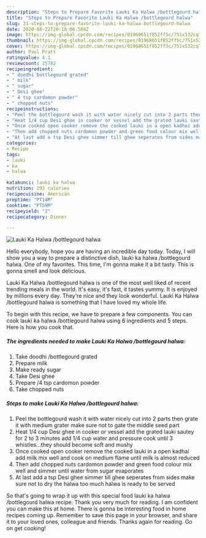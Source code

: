 ```yaml
---
description: "Steps to Prepare Favorite Lauki Ka Halwa /bottlegourd halwa"
title: "Steps to Prepare Favorite Lauki Ka Halwa /bottlegourd halwa"
slug: 31-steps-to-prepare-favorite-lauki-ka-halwa-bottlegourd-halwa
date: 2020-08-22T20:18:08.508Z
image: https://img-global.cpcdn.com/recipes/01968651f852ff5c/751x532cq70/lauki-ka-halwa-bottlegourd-halwa-recipe-main-photo.jpg
thumbnail: https://img-global.cpcdn.com/recipes/01968651f852ff5c/751x532cq70/lauki-ka-halwa-bottlegourd-halwa-recipe-main-photo.jpg
cover: https://img-global.cpcdn.com/recipes/01968651f852ff5c/751x532cq70/lauki-ka-halwa-bottlegourd-halwa-recipe-main-photo.jpg
author: Paul Pratt
ratingvalue: 4.1
reviewcount: 15782
recipeingredient:
- " doodhi bottlegourd grated"
- " milk"
- " sugar"
- " Desi ghee"
- " 4 tsp cardomon powder"
- " chopped nuts"
recipeinstructions:
- "Peel the bottlegourd wash it with water nicely cut into 2 parts then grate it with medium grater make sure not to gate the middle seed part"
- "Heat 1/4 cup Desi ghee in cooker or vessel add the grated lauki sautey for 2 to 3 minutes add 1/4 cup water and pressure cook until 3 whistles...they should become soft and mushy"
- "Once cooked open cooker remove the cooked lauki in a open kadhai add milk mix well and cook on medium flame until milk is almost reduced"
- "Then add chopped nuts cardomon powder and green food colour mix well and simmer until water from sugar evaporates"
- "At last add a tsp Desi ghee simmer till ghee seperates from sides make sure not to dry the halwa too much halwa is ready to be served"
categories:
- Recipe
tags:
- lauki
- ka
- halwa

katakunci: lauki ka halwa 
nutrition: 293 calories
recipecuisine: American
preptime: "PT14M"
cooktime: "PT59M"
recipeyield: "2"
recipecategory: Dinner

---
```



![Lauki Ka Halwa /bottlegourd halwa](https://img-global.cpcdn.com/recipes/01968651f852ff5c/751x532cq70/lauki-ka-halwa-bottlegourd-halwa-recipe-main-photo.jpg)

Hello everybody, hope you are having an incredible day today. Today, I will show you a way to prepare a distinctive dish, lauki ka halwa /bottlegourd halwa. One of my favorites. This time, I'm gonna make it a bit tasty. This is gonna smell and look delicious.



Lauki Ka Halwa /bottlegourd halwa is one of the most well liked of recent trending meals in the world. It's easy, it's fast, it tastes yummy. It is enjoyed by millions every day. They're nice and they look wonderful. Lauki Ka Halwa /bottlegourd halwa is something that I have loved my whole life.


To begin with this recipe, we have to prepare a few components. You can cook lauki ka halwa /bottlegourd halwa using 6 ingredients and 5 steps. Here is how you cook that.

<!--inarticleads1-->

##### The ingredients needed to make Lauki Ka Halwa /bottlegourd halwa:

1. Take  doodhi /bottlegourd grated
1. Prepare  milk
1. Make ready  sugar
1. Take  Desi ghee
1. Prepare  /4 tsp cardomon powder
1. Take  chopped nuts




<!--inarticleads2-->

##### Steps to make Lauki Ka Halwa /bottlegourd halwa:

1. Peel the bottlegourd wash it with water nicely cut into 2 parts then grate it with medium grater make sure not to gate the middle seed part
1. Heat 1/4 cup Desi ghee in cooker or vessel add the grated lauki sautey for 2 to 3 minutes add 1/4 cup water and pressure cook until 3 whistles...they should become soft and mushy
1. Once cooked open cooker remove the cooked lauki in a open kadhai add milk mix well and cook on medium flame until milk is almost reduced
1. Then add chopped nuts cardomon powder and green food colour mix well and simmer until water from sugar evaporates
1. At last add a tsp Desi ghee simmer till ghee seperates from sides make sure not to dry the halwa too much halwa is ready to be served




So that's going to wrap it up with this special food lauki ka halwa /bottlegourd halwa recipe. Thank you very much for reading. I am confident you can make this at home. There is gonna be interesting food in home recipes coming up. Remember to save this page in your browser, and share it to your loved ones, colleague and friends. Thanks again for reading. Go on get cooking!
